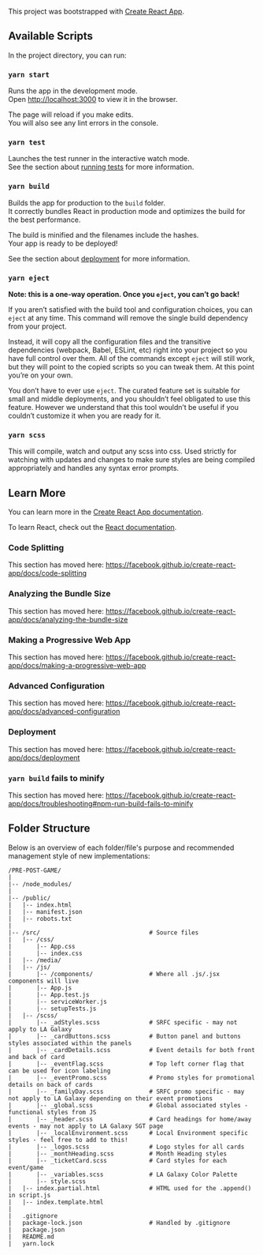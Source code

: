This project was bootstrapped with [Create React App](https://github.com/facebook/create-react-app).

## Available Scripts

In the project directory, you can run:

### `yarn start`

Runs the app in the development mode.<br />
Open [http://localhost:3000](http://localhost:3000) to view it in the browser.

The page will reload if you make edits.<br />
You will also see any lint errors in the console.

### `yarn test`

Launches the test runner in the interactive watch mode.<br />
See the section about [running tests](https://facebook.github.io/create-react-app/docs/running-tests) for more information.

### `yarn build`

Builds the app for production to the `build` folder.<br />
It correctly bundles React in production mode and optimizes the build for the best performance.

The build is minified and the filenames include the hashes.<br />
Your app is ready to be deployed!

See the section about [deployment](https://facebook.github.io/create-react-app/docs/deployment) for more information.

### `yarn eject`

**Note: this is a one-way operation. Once you `eject`, you can’t go back!**

If you aren’t satisfied with the build tool and configuration choices, you can `eject` at any time. This command will remove the single build dependency from your project.

Instead, it will copy all the configuration files and the transitive dependencies (webpack, Babel, ESLint, etc) right into your project so you have full control over them. All of the commands except `eject` will still work, but they will point to the copied scripts so you can tweak them. At this point you’re on your own.

You don’t have to ever use `eject`. The curated feature set is suitable for small and middle deployments, and you shouldn’t feel obligated to use this feature. However we understand that this tool wouldn’t be useful if you couldn’t customize it when you are ready for it.

### `yarn scss`

This will compile, watch and output any scss into css. Used strictly for watching with updates and changes to make sure styles are being compiled appropriately and handles any syntax error prompts.

## Learn More

You can learn more in the [Create React App documentation](https://facebook.github.io/create-react-app/docs/getting-started).

To learn React, check out the [React documentation](https://reactjs.org/).

### Code Splitting

This section has moved here: https://facebook.github.io/create-react-app/docs/code-splitting

### Analyzing the Bundle Size

This section has moved here: https://facebook.github.io/create-react-app/docs/analyzing-the-bundle-size

### Making a Progressive Web App

This section has moved here: https://facebook.github.io/create-react-app/docs/making-a-progressive-web-app

### Advanced Configuration

This section has moved here: https://facebook.github.io/create-react-app/docs/advanced-configuration

### Deployment

This section has moved here: https://facebook.github.io/create-react-app/docs/deployment

### `yarn build` fails to minify

This section has moved here: https://facebook.github.io/create-react-app/docs/troubleshooting#npm-run-build-fails-to-minify


## Folder Structure

Below is an overview of each folder/file's purpose and recommended management style of new implementations:

```
/PRE-POST-GAME/
|
|-- /node_modules/
|
|-- /public/
|   |-- index.html
|   |-- manifest.json
|   |-- robots.txt
|
|-- /src/                               # Source files
|   |-- /css/
|       |-- App.css
|       |-- index.css
|   |-- /media/
|   |-- /js/
|       |-- /components/                # Where all .js/.jsx components will live
|       |-- App.js
|       |-- App.test.js
|       |-- serviceWorker.js
|       |-- setupTests.js
|   |-- /scss/
|       |-- _adStyles.scss              # SRFC specific - may not apply to LA Galaxy
|       |-- _cardButtons.scss           # Button panel and buttons styles associated within the panels
|       |-- _cardDetails.scss           # Event details for both front and back of card
|       |-- _eventFlag.scss             # Top left corner flag that can be used for icon labeling
|       |-- _eventPromo.scss            # Promo styles for promotional details on back of cards
|       |-- _familyDay.scss             # SRFC promo specific - may not apply to LA Galaxy depending on their event promotions
|       |-- _global.scss                # Global associated styles - functional styles from JS
|       |-- _header.scss                # Card headings for home/away events - may not apply to LA Galaxy SGT page
|       |-- _localEnvironment.scss      # Local Environment specific styles - feel free to add to this!
|       |-- _logos.scss                 # Logo styles for all cards
|       |-- _monthHeading.scss          # Month Heading styles
|       |-- _ticketCard.scss            # Card styles for each event/game
|       |-- _variables.scss             # LA Galaxy Color Palette
|       |-- style.scss
|   |-- index.partial.html              # HTML used for the .append() in script.js
|   |-- index.template.html
|
|   .gitignore
|   package-lock.json                   # Handled by .gitignore
|   package.json
|   README.md
|   yarn.lock
```